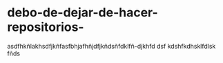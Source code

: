 # debo-de-dejar-de-hacer-repositorios-
asdfhkñlakhsdfjkñfasfbhjafhñjdfjkñdsñfdklfñ-djkhfd dsf kdshfkdhsklfdlsk fñds
